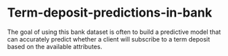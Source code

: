 # Term-deposit-predictions-in-bank
The goal of using this bank dataset is often to build a predictive model that can accurately predict whether a client will subscribe to a term deposit based on the available attributes. 
